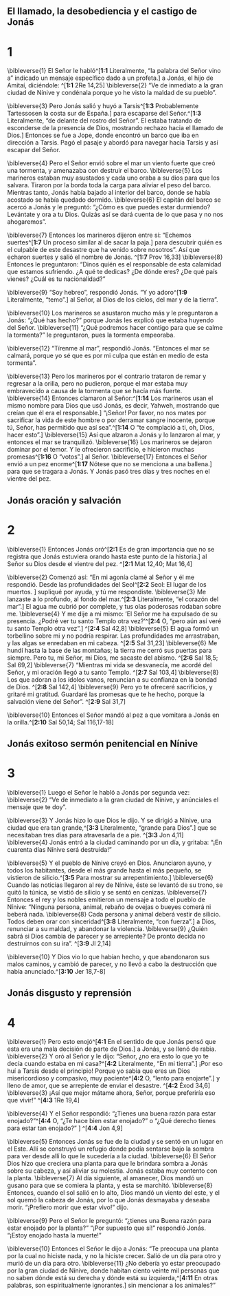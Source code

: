 ## El llamado, la desobediencia y el castigo de Jonás
# 1 
\bibleverse{1} El Señor le habló^[**1:1** Literalmente, “la palabra del Señor vino a” indicado un mensaje específico dado a un profeta.] a Jonás, el hijo de Amitaí, diciéndole: ^[**1:1** 2Re 14,25] \bibleverse{2} “Ve de inmediato a la gran ciudad de Nínive y condénala porque yo he visto la maldad de su pueblo”. 
 

\bibleverse{3} Pero Jonás salió y huyó a Tarsis^[**1:3** Probablemente Tartessosen la costa sur de España.] para escaparse del Señor.^[**1:3** Literalmente, “de delante del rostro del Señor”. El estaba tratando de esconderse de la presencia de Dios, mostrando rechazo hacia el llamado de Dios.] Entonces se fue a Jope, donde encontró un barco que iba en dirección a Tarsis. Pagó el pasaje y abordó para navegar hacia Tarsis y así escapar del Señor. 
 

\bibleverse{4} Pero el Señor envió sobre el mar un viento fuerte que creó una tormenta, y amenazaba con destruir el barco. \bibleverse{5} Los marineros estaban muy asustados y cada uno oraba a su dios para que los salvara. Tiraron por la borda toda la carga para aliviar el peso del barco. Mientras tanto, Jonás había bajado al interior del barco, donde se había acostado se había quedado dormido. \bibleverse{6} El capitán del barco se acercó a Jonás y le preguntó: “¿Cómo es que puedes estar durmiendo? Levántate y ora a tu Dios. Quizás así se dará cuenta de lo que pasa y no nos ahogaremos”. 

\bibleverse{7} Entonces los marineros dijeron entre sí: “Echemos suertes^[**1:7** Un proceso similar al de sacar la paja.] para descubrir quién es el culpable de este desastre que ha venido sobre nosotros”. Así que echaron suertes y salió el nombre de Jonás. ^[**1:7** Prov 16,33] \bibleverse{8} Entonces le preguntaron: “Dinos quién es el responsable de esta calamidad que estamos sufriendo. ¿A qué te dedicas? ¿De dónde eres? ¿De qué país vienes? ¿Cuál es tu nacionalidad?” 
 

\bibleverse{9} “Soy hebreo”, respondió Jonás. “Y yo adoro^[**1:9** Literalmente, “temo”.] al Señor, al Dios de los cielos, del mar y de la tierra”. 


\bibleverse{10} Los marineros se asustaron mucho más y le preguntaron a Jonás: “¿Qué has hecho?” porque Jonás les explicó que estaba huyendo del Señor. \bibleverse{11} “¿Qué podremos hacer contigo para que se calme la tormenta?” le preguntaron, pues la tormenta empeoraba. 

\bibleverse{12} “Tírenme al mar”, respondió Jonás. “Entonces el mar se calmará, porque yo sé que es por mi culpa que están en medio de esta tormenta”. 

\bibleverse{13} Pero los marineros por el contrario trataron de remar y regresar a la orilla, pero no pudieron, porque el mar estaba muy embravecido a causa de la tormenta que se hacía más fuerte. \bibleverse{14} Entonces clamaron al Señor:^[**1:14** Los marineros usan el mismo nombre para Dios que usó Jonás, es decir, Yahweh, mostrando que creían que él era el responsable.] “¡Señor! Por favor, no nos mates por sacrificar la vida de este hombre o por derramar sangre inocente, porque tú, Señor, has permitido que así sea”.^[**1:14** O “te complació a ti, oh, Dios, hacer esto”.] \bibleverse{15} Así que alzaron a Jonás y lo lanzaron al mar, y entonces el mar se tranquilizó. \bibleverse{16} Los marineros se dejaron dominar por el temor. Y le ofrecieron sacrificio, e hicieron muchas promesas^[**1:16** O “votos”.] al Señor. \bibleverse{17} Entonces el Señor envió a un pez enorme^[**1:17** Nótese que no se menciona a una ballena.] para que se tragara a Jonás. Y Jonás pasó tres días y tres noches en el vientre del pez.
   

## Jonás oración y salvación
# 2 
\bibleverse{1} Entonces Jonás oró^[**2:1** Es de gran importancia que no se registra que Jonás estuviera orando hasta este punto de la historia.] al Señor su Dios desde el vientre del pez. ^[**2:1** Mat 12,40; Mat 16,4] 
 

\bibleverse{2} Comenzó así: “En mi agonía clamé al Señor y él me respondió. Desde las profundidades del Seol^[**2:2** Seol: El lugar de los muertos. ] supliqué por ayuda, y tú me respondiste. \bibleverse{3} Me lanzaste a lo profundo, al fondo del mar.^[**2:3** Literalmente, “el corazón del mar”.] El agua me cubrió por complete, y tus olas poderosas rodaban sobre me. \bibleverse{4} Y me dije a mi mismo: ‘El Señor me ha expulsado de su presencia. ¿Podré ver tu santo Templo otra vez?’^[**2:4** O, “pero aún así veré tu santo Templo otra vez”.] ^[**2:4** Sal 42,8] \bibleverse{5} El agua formó un torbellino sobre mi y no podría respirar. Las profundidades me arrastraban, y las algas se enredaban en mi cabeza. ^[**2:5** Sal 31,23] \bibleverse{6} Me hundí hasta la base de las montañas; la tierra me cerró sus puertas para siempre. Pero tu, mi Señor, mi Dios, me sacaste del abismo. ^[**2:6** Sal 18,5; Sal 69,2] \bibleverse{7} “Mientras mi vida se desvanecía, me acordé del Señor, y mi oración llegó a tu santo Templo. ^[**2:7** Sal 103,4] \bibleverse{8} Los que adoran a los ídolos vanos, renuncian a su confianza en la bondad de Dios. ^[**2:8** Sal 142,4] \bibleverse{9} Pero yo te ofreceré sacrificios, y gritaré mi gratitud. Guardaré las promesas que te he hecho, porque la salvación viene del Señor”. ^[**2:9** Sal 31,7] 
        

\bibleverse{10} Entonces el Señor mandó al pez a que vomitara a Jonás en la orilla.^[**2:10** Sal 50,14; Sal 116,17-18] 


## Jonás exitoso sermón penitencial en Nínive
# 3 
\bibleverse{1} Luego el Señor le habló a Jonás por segunda vez: \bibleverse{2} “Ve de inmediato a la gran ciudad de Nínive, y anúnciales el mensaje que te doy”. 

\bibleverse{3} Y Jonás hizo lo que Dios le dijo. Y se dirigió a Nínive, una ciudad que era tan grande,^[**3:3** Literalmente, “grande para Dios”.] que se necesitaban tres días para atravesarla de a pie. ^[**3:3** Jon 4,11] \bibleverse{4} Jonás entró a la ciudad caminando por un día, y gritaba: “¡En cuarenta días Nínive será destruida!” 
 

\bibleverse{5} Y el pueblo de Nínive creyó en Dios. Anunciaron ayuno, y todos los habitantes, desde el más grande hasta el más pequeño, se vistieron de silicio.^[**3:5** Para mostrar su arrepentimiento.] \bibleverse{6} Cuando las noticias llegaron al rey de Nínive, éste se levantó de su trono, se quitó la túnica, se vistió de silicio y se sentó en cenizas. \bibleverse{7} Entonces el rey y los nobles emitieron un mensaje a todo el pueblo de Nínive: “Ninguna persona, animal, rebaño de ovejas o bueyes comerá ni beberá nada. \bibleverse{8} Cada persona y animal deberá vestir de silicio. Todos deben orar con sinceridad^[**3:8** Literalmente, “con fuerza”.] a Dios, renunciar a su maldad, y abandonar la violencia. \bibleverse{9} ¿Quién sabrá si Dios cambia de parecer y se arrepiente? De pronto decida no destruirnos con su ira”. ^[**3:9** Jl 2,14] 
  

\bibleverse{10} Y Dios vio lo que habían hecho, y que abandonaron sus malos caminos, y cambió de parecer, y no llevó a cabo la destrucción que había anunciado.^[**3:10** Jer 18,7-8] 


## Jonás disgusto y reprensión
# 4 
\bibleverse{1} Pero esto enojó^[**4:1** En el sentido de que Jonás pensó que esta era una mala decisión de parte de Dios.] a Jonás, y se llenó de rabia. \bibleverse{2} Y oró al Señor y le dijo: “Señor, ¿no era esto lo que yo te decía cuando estaba en mi casa?^[**4:2** Literalmente, “En mi tierra”.] ¡Por eso huí a Tarsis desde el principio! Porque yo sabia que eres un Dios misericordioso y compasivo, muy paciente^[**4:2** O, “lento para enojarte”.] y lleno de amor, que se arrepiente de enviar el desastre. ^[**4:2** Éxod 34,6] \bibleverse{3} ¡Así que mejor mátame ahora, Señor, porque preferiría eso que vivir!” ^[**4:3** 1Re 19,4] 
    

\bibleverse{4} Y el Señor respondió: “¿Tienes una buena razón para estar enojado?”^[**4:4** O, “¿Te hace bien estar enojado?” o “¿Qué derecho tienes para estar tan enojado?” ] ^[**4:4** Jon 4,9] 
 

\bibleverse{5} Entonces Jonás se fue de la ciudad y se sentó en un lugar en el Este. Allí se construyó un refugio donde podía sentarse bajo la sombra para ver desde allí lo que le sucedería a la ciudad. \bibleverse{6} El Señor Dios hizo que creciera una planta para que le brindara sombra a Jonás sobre su cabeza, y así aliviar su molestia. Jonás estaba muy contento con la planta. \bibleverse{7} Al día siguiente, al amanecer, Dios mandó un gusano para que se comiera la planta, y esta se marchitó. \bibleverse{8} Entonces, cuando el sol salió en lo alto, Dios mandó un viento del este, y el sol quemó la cabeza de Jonás, por lo que Jonás desmayaba y deseaba morir. “¡Prefiero morir que estar vivo!” dijo. 

\bibleverse{9} Pero el Señor le preguntó: “¿tienes una Buena razón para estar enojado por la planta?” “¡Por supuesto que sí!” respondió Jonás. “¡Estoy enojado hasta la muerte!” 

\bibleverse{10} Entonces el Señor le dijo a Jonás: “Te preocupa una planta por la cual no hiciste nada, y no la hiciste crecer. Salió de un día para otro y murió de un día para otro. \bibleverse{11} ¿No debería yo estar preocupado por la gran ciudad de Nínive, donde habitan ciento veinte mil personas que no saben dónde está su derecha y dónde está su izquierda,^[**4:11** En otras palabras, son espiritualmente ignorantes.] sin mencionar a los animales?” 